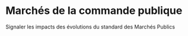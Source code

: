 # Marchés de la commande publique

Signaler les impacts des évolutions du standard des Marchés Publics

